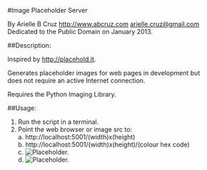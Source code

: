 #Image Placeholder Server

By Arielle B Cruz <http://www.abcruz.com> <arielle.cruz@gmail.com>  
Dedicated to the Public Domain on January 2013.

##Description:

Inspired by http://placehold.it.  

Generates placeholder images for web pages in development but  
does not require an active Internet connection.  

Requires the Python Imaging Library.  

##Usage:

1. Run the script in a terminal.  
2. Point the web browser or image src to:  
    a. http://localhost:5001/(width)x(height)  
    b. http://localhost:5001/(width)x(height)/(colour hex code)  
    c. <img src="http://localhost:5001/800x600" alt="Placeholder." />  
    d. <img src="http://localhost:5001/800x600/a4b5c6" alt="Placeholder." />
                    
